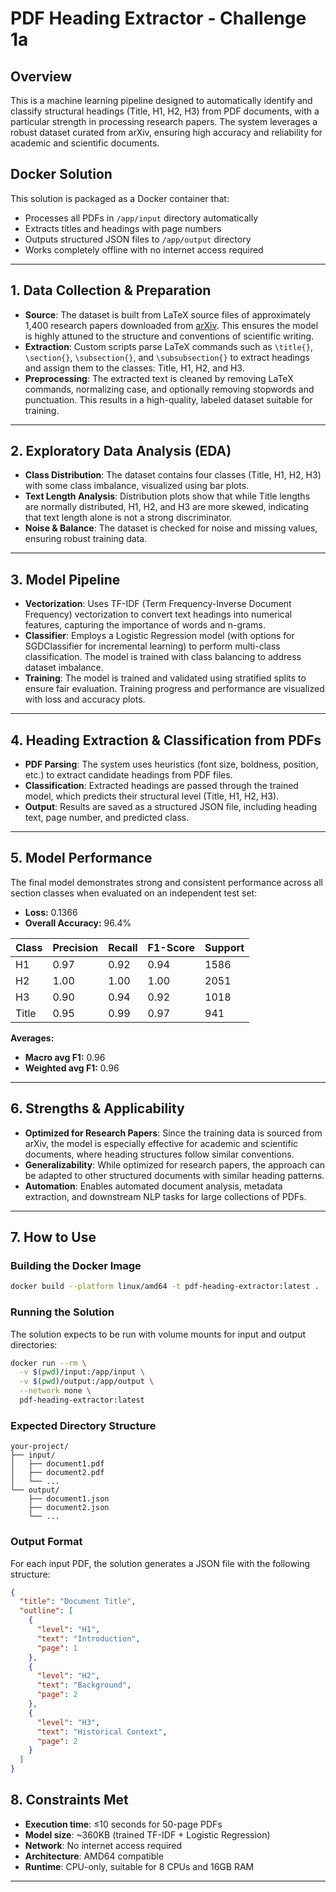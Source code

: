 # PDF Heading Extractor - Challenge 1a

## Overview
This is a machine learning pipeline designed to automatically identify and classify structural headings (Title, H1, H2, H3) from PDF documents, with a particular strength in processing research papers. The system leverages a robust dataset curated from arXiv, ensuring high accuracy and reliability for academic and scientific documents.

## Docker Solution
This solution is packaged as a Docker container that:
- Processes all PDFs in `/app/input` directory automatically
- Extracts titles and headings with page numbers
- Outputs structured JSON files to `/app/output` directory
- Works completely offline with no internet access required

---

## 1. Data Collection & Preparation
- **Source**: The dataset is built from LaTeX source files of approximately 1,400 research papers downloaded from [arXiv](https://arxiv.org). This ensures the model is highly attuned to the structure and conventions of scientific writing.
- **Extraction**: Custom scripts parse LaTeX commands such as `\title{}`, `\section{}`, `\subsection{}`, and `\subsubsection{}` to extract headings and assign them to the classes: Title, H1, H2, and H3.
- **Preprocessing**: The extracted text is cleaned by removing LaTeX commands, normalizing case, and optionally removing stopwords and punctuation. This results in a high-quality, labeled dataset suitable for training.

---

## 2. Exploratory Data Analysis (EDA)
- **Class Distribution**: The dataset contains four classes (Title, H1, H2, H3) with some class imbalance, visualized using bar plots.
- **Text Length Analysis**: Distribution plots show that while Title lengths are normally distributed, H1, H2, and H3 are more skewed, indicating that text length alone is not a strong discriminator.
- **Noise & Balance**: The dataset is checked for noise and missing values, ensuring robust training data.

---

## 3. Model Pipeline
- **Vectorization**: Uses TF-IDF (Term Frequency-Inverse Document Frequency) vectorization to convert text headings into numerical features, capturing the importance of words and n-grams.
- **Classifier**: Employs a Logistic Regression model (with options for SGDClassifier for incremental learning) to perform multi-class classification. The model is trained with class balancing to address dataset imbalance.
- **Training**: The model is trained and validated using stratified splits to ensure fair evaluation. Training progress and performance are visualized with loss and accuracy plots.

---

## 4. Heading Extraction & Classification from PDFs
- **PDF Parsing**: The system uses heuristics (font size, boldness, position, etc.) to extract candidate headings from PDF files.
- **Classification**: Extracted headings are passed through the trained model, which predicts their structural level (Title, H1, H2, H3).
- **Output**: Results are saved as a structured JSON file, including heading text, page number, and predicted class.

---

## 5. Model Performance
The final model demonstrates strong and consistent performance across all section classes when evaluated on an independent test set:

- **Loss:** 0.1366
- **Overall Accuracy:** 96.4%

| Class   | Precision | Recall | F1-Score | Support |
|---------|-----------|--------|----------|---------|
| H1      | 0.97      | 0.92   | 0.94     | 1586    |
| H2      | 1.00      | 1.00   | 1.00     | 2051    |
| H3      | 0.90      | 0.94   | 0.92     | 1018    |
| Title   | 0.95      | 0.99   | 0.97     | 941     |

**Averages:**
- **Macro avg F1:** 0.96
- **Weighted avg F1:** 0.96

---

## 6. Strengths & Applicability
- **Optimized for Research Papers**: Since the training data is sourced from arXiv, the model is especially effective for academic and scientific documents, where heading structures follow similar conventions.
- **Generalizability**: While optimized for research papers, the approach can be adapted to other structured documents with similar heading patterns.
- **Automation**: Enables automated document analysis, metadata extraction, and downstream NLP tasks for large collections of PDFs.

---

## 7. How to Use

### Building the Docker Image
```bash
docker build --platform linux/amd64 -t pdf-heading-extractor:latest .
```

### Running the Solution
The solution expects to be run with volume mounts for input and output directories:

```bash
docker run --rm \
  -v $(pwd)/input:/app/input \
  -v $(pwd)/output:/app/output \
  --network none \
  pdf-heading-extractor:latest
```

### Expected Directory Structure
```
your-project/
├── input/
│   ├── document1.pdf
│   ├── document2.pdf
│   └── ...
└── output/
    ├── document1.json
    ├── document2.json
    └── ...
```

### Output Format
For each input PDF, the solution generates a JSON file with the following structure:

```json
{
  "title": "Document Title",
  "outline": [
    {
      "level": "H1",
      "text": "Introduction",
      "page": 1
    },
    {
      "level": "H2",
      "text": "Background",
      "page": 2
    },
    {
      "level": "H3",
      "text": "Historical Context",
      "page": 2
    }
  ]
}
```

## 8. Constraints Met

- **Execution time**: ≤10 seconds for 50-page PDFs
- **Model size**: ~360KB (trained TF-IDF + Logistic Regression)
- **Network**: No internet access required
- **Architecture**: AMD64 compatible
- **Runtime**: CPU-only, suitable for 8 CPUs and 16GB RAM

---
